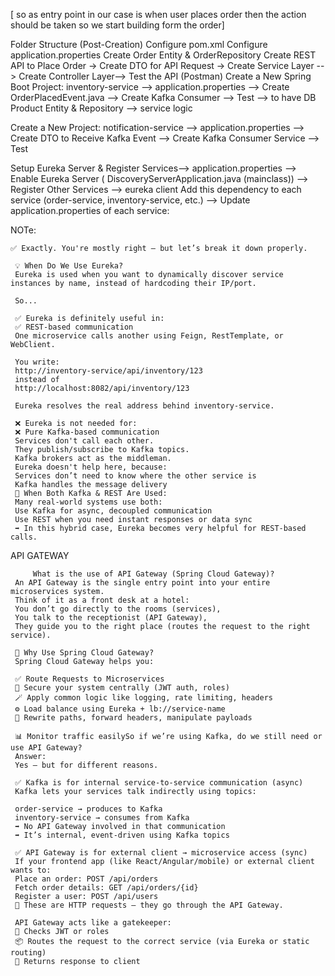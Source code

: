 [ so as entry point in our case is when user places order then the action should be taken so we start building form the order]



Folder Structure (Post-Creation)
Configure pom.xml 
Configure application.properties
Create Order Entity & OrderRepository
 Create REST API to Place Order    ->  Create DTO for API Request  -> Create Service Layer --> Create Controller Layer--> Test the API (Postman)
  Create a New Spring Boot Project: inventory-service --> application.properties --> Create OrderPlacedEvent.java --> Create Kafka Consumer --> Test  --> to have DB Product Entity & Repository -->  service logic
  
  Create a New Project: notification-service --> application.properties --> Create DTO to Receive Kafka Event --> Create Kafka Consumer Service  --> Test 

   Setup Eureka Server & Register Services--> application.properties -->  Enable Eureka Server ( DiscoveryServerApplication.java (mainclass)) --> Register Other Services --> eureka client Add this dependency to each service (order-service, inventory-service, etc.) --> Update application.properties of each service: 

NOTe:

    ✅ Exactly. You're mostly right — but let’s break it down properly.
     
     💡 When Do We Use Eureka?
     Eureka is used when you want to dynamically discover service instances by name, instead of hardcoding their IP/port.
     
     So...
     
     ✅ Eureka is definitely useful in:
     ✅ REST-based communication
     One microservice calls another using Feign, RestTemplate, or WebClient.
     
     You write:
     http://inventory-service/api/inventory/123
     instead of
     http://localhost:8082/api/inventory/123
     
     Eureka resolves the real address behind inventory-service.
     
     ❌ Eureka is not needed for:
     ❌ Pure Kafka-based communication
     Services don't call each other.     
     They publish/subscribe to Kafka topics.     
     Kafka brokers act as the middleman.     
     Eureka doesn't help here, because:     
     Services don’t need to know where the other service is     
     Kafka handles the message delivery     
     🔄 When Both Kafka & REST Are Used:
     Many real-world systems use both:    
     Use Kafka for async, decoupled communication     
     Use REST when you need instant responses or data sync
     ➡️ In this hybrid case, Eureka becomes very helpful for REST-based calls.


API GATEWAY 

         What is the use of API Gateway (Spring Cloud Gateway)?
     An API Gateway is the single entry point into your entire microservices system.
     Think of it as a front desk at a hotel:
     You don’t go directly to the rooms (services),
     You talk to the receptionist (API Gateway),
     They guide you to the right place (routes the request to the right service).
     
     🧠 Why Use Spring Cloud Gateway?
     Spring Cloud Gateway helps you:
     
     ✅ Route Requests to Microservices
     🔐 Secure your system centrally (JWT auth, roles)
     🪄 Apply common logic like logging, rate limiting, headers
     ⚙️ Load balance using Eureka + lb://service-name
     🔁 Rewrite paths, forward headers, manipulate payloads
     
     📊 Monitor traffic easilySo if we’re using Kafka, do we still need or use API Gateway?
     Answer:
     Yes — but for different reasons.
     
     ✅ Kafka is for internal service-to-service communication (async)
     Kafka lets your services talk indirectly using topics:
     
     order-service → produces to Kafka
     inventory-service → consumes from Kafka
     ➡️ No API Gateway involved in that communication
     ➡️ It’s internal, event-driven using Kafka topics
     
     ✅ API Gateway is for external client → microservice access (sync)
     If your frontend app (like React/Angular/mobile) or external client wants to:
     Place an order: POST /api/orders
     Fetch order details: GET /api/orders/{id}
     Register a user: POST /api/users
     📍 These are HTTP requests — they go through the API Gateway.
     
     API Gateway acts like a gatekeeper:
     🔐 Checks JWT or roles
     📦 Routes the request to the correct service (via Eureka or static routing)
     🧾 Returns response to client
